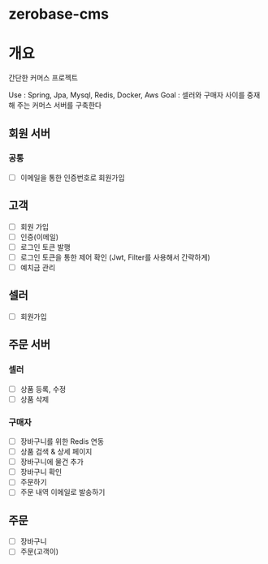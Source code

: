 # zerobase-cms

# 개요
간단한 커머스 프로젝트

Use : Spring, Jpa, Mysql, Redis, Docker, Aws
Goal : 셀러와 구매자 사이를 중재해 주는 커머스 서버를 구축한다

## 회원 서버
### 공통
- [ ] 이메일을 통한 인증번호로 회원가입 
## 고객
- [ ] 회원 가입
- [ ] 인증(이메일)
- [ ] 로그인 토큰 발행
- [ ] 로그인 토큰을 통한 제어 확인 (Jwt, Filter를 사용해서 간략하게)
- [ ] 예치금 관리
## 셀러
- [ ]  회원가입


## 주문 서버
### 셀러
- [ ] 상품 등록, 수정
- [ ] 상품 삭제

### 구매자
- [ ] 장바구니를 위한 Redis 연동
- [ ] 상품 검색 & 상세 페이지
- [ ] 장바구니에 물건 추가
- [ ] 장바구니 확인
- [ ] 주문하기
- [ ] 주문 내역 이메일로 발송하기 
## 주문
- [ ] 장바구니
- [ ] 주문(고객이)
